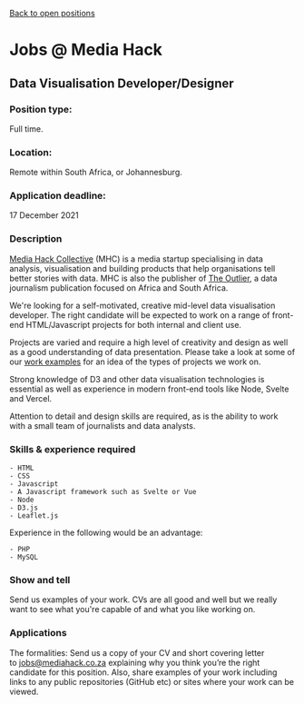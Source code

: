 [Back to open positions](/)

# Jobs @ Media Hack

## Data Visualisation Developer/Designer

### Position type:

Full time.

### Location:

Remote within South Africa, or Johannesburg.

### Application deadline:

17 December 2021

### Description

[Media Hack Collective](https://mediahack.co.za) (MHC) is a media startup specialising in data analysis, visualisation and building products that help organisations tell better stories with data. MHC is also the publisher of [The Outlier](https://theoutlier.co.za), a data journalism publication focused on Africa and South Africa.

We're looking for a self-motivated, creative mid-level data visualisation developer. The right candidate will be expected to work on a range of front-end HTML/Javascript projects for both internal and client use.

Projects are varied and require a high level of creativity and design as well as a good understanding of data presentation. Please take a look at some of our [work examples](https://mediahack.co.za/category/work/) for an idea of the types of projects we work on.

Strong knowledge of D3 and other data visualisation technologies is essential as well as experience in modern front-end tools like Node, Svelte and Vercel.

Attention to detail and design skills are required, as is the ability to work with a small team of journalists and data analysts.

### Skills & experience required

    - HTML
    - CSS
    - Javascript
    - A Javascript framework such as Svelte or Vue
    - Node
    - D3.js
    - Leaflet.js

Experience in the following would be an advantage:

    - PHP
    - MySQL

### Show and tell

Send us examples of your work. CVs are all good and well but we really want to see what you're capable of and what you like working on.

### Applications

The formalities: Send us a copy of your CV and short covering letter to jobs@mediahack.co.za explaining why you think you’re the right candidate for this position. Also, share examples of your work including links to any public repositories (GitHub etc) or sites where your work can be viewed.
